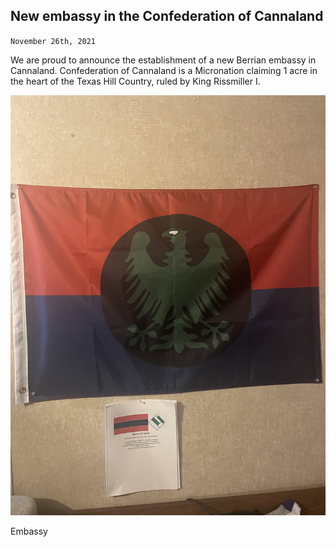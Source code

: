 ## New embassy in the Confederation of Cannaland
<code>November 26th, 2021</code><br>
<p>
We are proud to announce the establishment of a new Berrian embassy in Cannaland.
Confederation of Cannaland is a Micronation claiming 1 acre in the heart of the Texas Hill Country, ruled by King Rissmiller I.
</p>
<img src="./embassy.jpg">
<p> Embassy </p>
